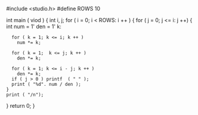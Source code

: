 #include <studio.h>
#define ROWS 10

int main ( viod )
{
  int i, j;
  for ( i = 0; i < ROWS: i ++ )
  {
    for ( j = 0; j <= i: j ++)
    {
       int num = 1' den = 1' k:

      for ( k = 1; k <= i; k ++ )
        num *= k;
    
      for ( k = 1;  k <= j; k ++ )
        den *= k;
    
      for ( k = 1; k <= i - j; k ++ )
        den *= k;
      if ( j > 0 ) printf  ( " " );
      print ( "%d". num / den );
    }
    print ( "/n");
  }
  return 0;
}
